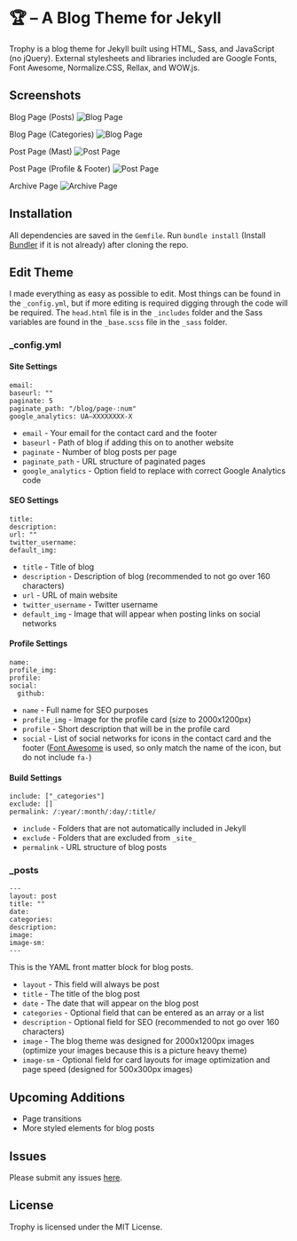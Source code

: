 # 🏆 – A Blog Theme for Jekyll
Trophy is a blog theme for Jekyll built using HTML, Sass, and JavaScript (no jQuery). External stylesheets and libraries included are Google Fonts, Font Awesome, Normalize.CSS, Rellax, and WOW.js.

## Screenshots
Blog Page (Posts)
![Blog Page](https://github.com/thomasvaeth/trophy/blob/master/_screenshots/screenshot-1.png "Desktop screenshot")

Blog Page (Categories)
![Blog Page](https://github.com/thomasvaeth/trophy/blob/master/_screenshots/screenshot-2.png "Desktop screenshot")

Post Page (Mast)
![Post Page](https://github.com/thomasvaeth/trophy/blob/master/_screenshots/screenshot-3.png "Desktop screenshot")

Post Page (Profile & Footer)
![Post Page](https://github.com/thomasvaeth/trophy/blob/master/_screenshots/screenshot-4.png "Desktop screenshot")

Archive Page
![Archive Page](https://github.com/thomasvaeth/trophy/blob/master/_screenshots/screenshot-5.png "Desktop screenshot")

## Installation
All dependencies are saved in the ````Gemfile````. Run ````bundle install```` (Install [Bundler](http://bundler.io/) if it is not already) after cloning the repo.

## Edit Theme
I made everything as easy as possible to edit. Most things can be found in the ````_config.yml````, but if more editing is required digging through the code will be required. The ````head.html```` file is in the ````_includes```` folder and the Sass variables are found in the ````_base.scss```` file in the ````_sass```` folder.

### _config.yml

#### Site Settings
    email: 
    baseurl: ""
    paginate: 5
    paginate_path: "/blog/page-:num"
    google_analytics: UA—XXXXXXXX-X

* ````email```` - Your email for the contact card and the footer
* ````baseurl```` - Path of blog if adding this on to another website
* ````paginate```` - Number of blog posts per page
* ````paginate_path```` - URL structure of paginated pages
* ````google_analytics```` - Option field to replace with correct Google Analytics code

#### SEO Settings
    title: 
    description: 
    url: ""
    twitter_username: 
    default_img: 

* ````title```` - Title of blog
* ````description```` - Description of blog (recommended to not go over 160 characters)
* ````url```` - URL of main website
* ````twitter_username```` - Twitter username
* ````default_img```` - Image that will appear when posting links on social networks

#### Profile Settings
    name: 
    profile_img: 
    profile: 
    social:
      github: 

* ````name```` - Full name for SEO purposes
* ````profile_img```` - Image for the profile card (size to 2000x1200px)
* ````profile```` - Short description that will be in the profile card
* ````social```` - List of social networks for icons in the contact card and the footer ([Font Awesome](http://fontawesome.io/) is used, so only match the name of the icon, but do not include ````fa-````)


#### Build Settings
    include: ["_categories"]
    exclude: []
    permalink: /:year/:month/:day/:title/

* ````include```` - Folders that are not automatically included in Jekyll
* ````exclude```` - Folders that are excluded from `_site_`
* ````permalink```` - URL structure of blog posts

### _posts
    ---
    layout: post
    title: ""
    date: 
    categories:
    description: 
    image: 
    image-sm:
    ---

This is the YAML front matter block for blog posts.
* ````layout```` - This field will always be post
* ````title```` - The title of the blog post
* ````date```` - The date that will appear on the blog post
* ````categories```` - Optional field that can be entered as an array or a list
* ````description```` - Optional field for SEO (recommended to not go over 160 characters)
* ````image```` - The blog theme was designed for 2000x1200px images (optimize your images because this is a picture heavy theme)
* ````image-sm```` - Optional field for card layouts for image optimization and page speed (designed for 500x300px images)

## Upcoming Additions
* Page transitions
* More styled elements for blog posts

## Issues
Please submit any issues [here](https://github.com/thomasvaeth/trophy-jekyll/issues).

## License
Trophy is licensed under the MIT License.
